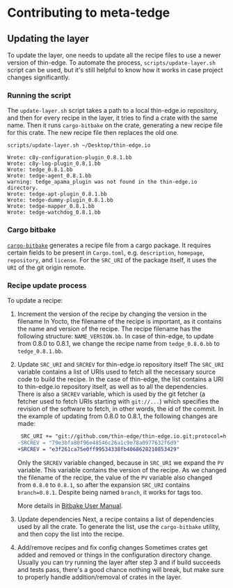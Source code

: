 # Contributing to meta-tedge

## Updating the layer

To update the layer, one needs to update all the recipe files to use a newer
version of thin-edge. To automate the process, `scripts/update-layer.sh` script
can be used, but it's still helpful to know how it works in case project changes
significantly.

### Running the script

The `update-layer.sh` script takes a path to a local thin-edge.io repository,
and then for every recipe in the layer, it tries to find a crate with the same
name. Then it runs `cargo-bitbake` on the crate, generating a new recipe file
for this crate. The new recipe file then replaces the old one.

```shell
scripts/update-layer.sh ~/Desktop/thin-edge.io
```

```text
Wrote: c8y-configuration-plugin_0.8.1.bb
Wrote: c8y-log-plugin_0.8.1.bb
Wrote: tedge_0.8.1.bb
Wrote: tedge-agent_0.8.1.bb
warning: tedge_apama_plugin was not found in the thin-edge.io directory.
Wrote: tedge-apt-plugin_0.8.1.bb
Wrote: tedge-dummy-plugin_0.8.1.bb
Wrote: tedge-mapper_0.8.1.bb
Wrote: tedge-watchdog_0.8.1.bb
```

### Cargo bitbake

[`cargo-bitbake`][2] generates a recipe file from a cargo package. It requires
certain fields to be present in `Cargo.toml`, e.g. `description`, `homepage`,
`repository`, and `license`. For the `SRC_URI` of the package itself, it uses
the `URI` of the git origin remote.

### Recipe update process

To update a recipe:

1. Increment the version of the recipe by changing the version in the filename
    In Yocto, the filename of the recipe is important, as it contains the name
    and version of the recipe. The recipe filename has the following structure:
    `NAME_VERSION.bb`. In case of thin-edge, to update from 0.8.0 to 0.8.1, we
    change the recipe name from `tedge_0.8.0.bb` to `tedge_0.8.1.bb`.

2. Update `SRC_URI` and `SRCREV` for thin-edge.io repository itself
    The `SRC_URI` variable contains a list of URIs used to fetch all the
    necessary source code to build the recipe. In the case of thin-edge, the
    list contains a URI to thin-edge.io repository itself, as well as to all the
    dependencies. There is also a `SRCREV` variable, which is used by the git
    fetcher (a fetcher used to fetch URIs starting with `git://...`) which
    specifies the revision of the software to fetch, in other words, the id of
    the commit.
    In the example of updating from 0.8.0 to 0.8.1, the following changes are
    made:

    ```diff
     SRC_URI += "git://github.com/thin-edge/thin-edge.io.git;protocol=https;nobranch=1;branch=${PV}"
    -SRCREV = "79e3bfa80f96e48546c26a1c9e78a0977632f6d9"
    +SRCREV = "e3f261ca75e0ff99534338fb4068628210853429"
    ```

    Only the `SRCREV` variable changed, because in `SRC_URI` we expand the `PV`
    variable. This variable contains the version of the recipe. As we changed
    the filename of the recipe, the value of the `PV` variable also changed from
    `0.8.0` to `0.8.1`, so after the expansion `SRC_URI` contains
    `branch=0.8.1`. Despite being named `branch`, it works for tags too.

    More details in [Bitbake User Manual][1].

3. Update dependencies
    Next, a recipe contains a list of dependencies used by all the crate. To
    generate the list, use the `cargo-bitbake` utility, and then copy the list
    into the recipe.

4. Add/remove recipes and fix config changes
    Sometimes crates get added and removed or things in the configuration
    directory change. Usually you can try running the layer after step 3 and if
    build succeeds and tests pass, there's a good chance nothing will break, but
    make sure to properly handle addition/removal of crates in the layer.

[1]: https://docs.yoctoproject.org/bitbake/2.2/bitbake-user-manual/bitbake-user-manual-fetching.html#git-fetcher-git
[2]: https://github.com/meta-rust/cargo-bitbake
